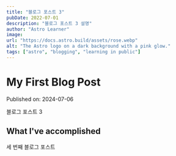 ```yaml
---
title: "블로그 포스트 3"
pubDate: 2022-07-01
description: "블로그 포스트 3 설명"
author: "Astro Learner"
image:
url: "https://docs.astro.build/assets/rose.webp"
alt: "The Astro logo on a dark background with a pink glow."
tags: ["astro", "blogging", "learning in public"]
---
```


# My First Blog Post

Published on: 2024-07-06

블로그 포스트 3

## What I've accomplished

세 번째 블로그 포스트
